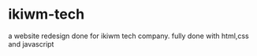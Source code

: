 # ikiwm-tech
a website redesign done for ikiwm tech company. fully done with html,css and javascript 
